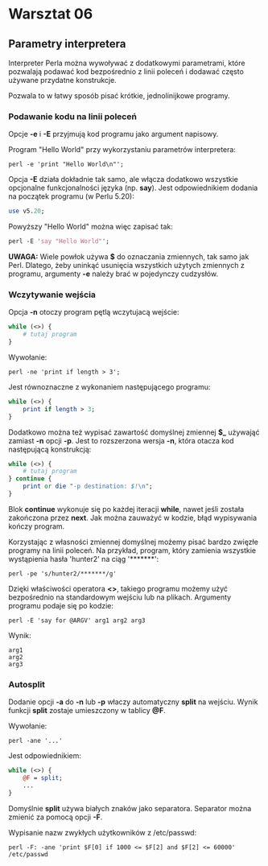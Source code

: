 # Warsztat 06
## Parametry interpretera
Interpreter Perla można wywoływać z dodatkowymi parametrami, które
pozwalają podawać kod bezpośrednio z linii poleceń i dodawać
często używane przydatne konstrukcje.

Pozwala to w łatwy sposób pisać krótkie, jednolinijkowe programy.

### Podawanie kodu na linii poleceń
Opcje **-e** i **-E** przyjmują kod programu jako argument napisowy.

Program "Hello World" przy wykorzystaniu parametrów interpretera:
```
perl -e 'print "Hello World\n"';
```

Opcja **-E** działa dokładnie tak samo, ale włącza dodatkowo wszystkie
opcjonalne funkcjonalności języka (np. **say**). Jest odpowiednikiem
dodania na początek programu (w Perlu 5.20):
```perl
use v5.20;
```

Powyższy "Hello World" można więc zapisać tak:
```perl
perl -E 'say "Hello World"';
```

**UWAGA:** Wiele powłok używa **$** do oznaczania zmiennych, tak samo jak
Perl. Dlatego, żeby uninkąć usunięcia wszystkich użytych zmiennych z
programu, argumenty **-e** należy brać w pojedynczy cudzysłów.

### Wczytywanie wejścia
Opcja **-n** otoczy program pętlą wczytujacą wejście:
```perl
while (<>) {
    # tutaj program
}
```
Wywołanie:
```
perl -ne 'print if length > 3';
```

Jest równoznaczne z wykonaniem następującego programu:
```perl
while (<>) {
    print if length > 3;
}
```

Dodatkowo można też wypisać zawartość domyślnej zmiennej **$_** używająć
zamiast **-n** opcji **-p**. Jest to rozszerzona wersja **-n**, która
otacza kod następującą konstrukcją:
```perl
while (<>) {
    # tutaj program
} continue {
    print or die "-p destination: $!\n";
}
```
Blok **continue** wykonuje się po każdej iteracji **while**, nawet jeśli
została zakończona przez **next**. Jak można zauważyć w kodzie, błąd
wypisywania kończy program.

Korzystając z własności zmiennej domyślnej możemy pisać bardzo zwięzłe
programy na linii poleceń. Na przykład, program, który zamienia wszystkie
wystąpienia hasła 'hunter2' na ciąg '\*\*\*\*\*\*\*':
```
perl -pe 's/hunter2/*******/g'
```
Dzięki właściwości operatora **<>**, takiego programu możemy użyć bezpośrednio
na standardowym wejściu lub na plikach. Argumenty programu podaje się po
kodzie:
```
perl -E 'say for @ARGV' arg1 arg2 arg3
```
Wynik:
```
arg1
arg2
arg3
```

### Autosplit
Dodanie opcji **-a** do **-n** lub **-p** właczy automatyczny **split** na
wejściu.  Wynik funkcji **split** zostaje umieszczony w tablicy **@F**.

Wywołanie:
```
perl -ane '...'
```
Jest odpowiednikiem:
```perl
while (<>) {
    @F = split;
    ...
}
```

Domyślnie **split** używa białych znaków jako separatora. Separator można
zmienić za pomocą opcji **-F**.

Wypisanie nazw zwykłych użytkowników z /etc/passwd:
```
perl -F: -ane 'print $F[0] if 1000 <= $F[2] and $F[2] <= 60000' /etc/passwd
```
